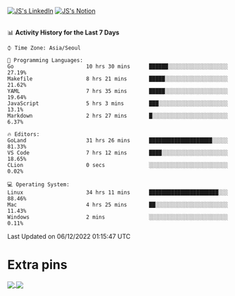 
[![JS's LinkedIn](https://img.shields.io/badge/LinkedIn-blue?style=for-the-badge&logo=linkedin)](https://www.linkedin.com/in/jaeseung-lee-5a2a32139/) 
[![JS's Notion](https://img.shields.io/badge/Notion-black?style=for-the-badge&logo=notion)](https://bit.ly/ljswiki1) <br><br>
<!-- ![JS's GitHub stats](https://github-readme-stats-lemon-five.vercel.app/api?username=tkxkd0159&hide=contribs,prs,stars,issues&show_icons=true&theme=react&include_all_commits=true)   -->
<!-- ![Top Langs](https://github-readme-stats-lemon-five.vercel.app/api/top-langs/?username=tkxkd0159&layout=compact&hide=jupyter%20notebook,scss,html,css&langs_count=10)  -->


<!--START_SECTION:waka-->
📊 **Activity History for the Last 7 Days** 

```text
⌚︎ Time Zone: Asia/Seoul

💬 Programming Languages: 
Go                       10 hrs 30 mins      ██████░░░░░░░░░░░░░░░░░░░   27.19% 
Makefile                 8 hrs 21 mins       █████░░░░░░░░░░░░░░░░░░░░   21.62% 
YAML                     7 hrs 35 mins       █████░░░░░░░░░░░░░░░░░░░░   19.64% 
JavaScript               5 hrs 3 mins        ███░░░░░░░░░░░░░░░░░░░░░░   13.1% 
Markdown                 2 hrs 27 mins       █░░░░░░░░░░░░░░░░░░░░░░░░   6.37%

🔥 Editors: 
GoLand                   31 hrs 26 mins      ████████████████████░░░░░   81.33% 
VS Code                  7 hrs 12 mins       ████░░░░░░░░░░░░░░░░░░░░░   18.65% 
CLion                    0 secs              ░░░░░░░░░░░░░░░░░░░░░░░░░   0.02%

💻 Operating System: 
Linux                    34 hrs 11 mins      ██████████████████████░░░   88.46% 
Mac                      4 hrs 25 mins       ██░░░░░░░░░░░░░░░░░░░░░░░   11.43% 
Windows                  2 mins              ░░░░░░░░░░░░░░░░░░░░░░░░░   0.11%

```


 Last Updated on 06/12/2022 01:15:47 UTC
<!--END_SECTION:waka-->

# Extra pins
<a href="https://github.com/tkxkd0159/tkxkd0159.github.io">
  <img align="center" src="https://github-readme-stats-lemon-five.vercel.app/api/pin/?username=tkxkd0159&repo=nft-card-game&theme=react" />
</a>
<a href="https://github.com/tkxkd0159/dsalgo">
  <img align="center" src="https://github-readme-stats-lemon-five.vercel.app/api/pin/?username=tkxkd0159&repo=dsalgo&theme=react" />
</a>

<!---
- 🔭 I’m currently working on ...
- 🌱 I’m currently learning blockchain and distributed network
- 👯 I’m looking to collaborate on ...
- 🤔 I’m looking for help with ...
- 💬 Ask me about ...
- 📫 How to reach me: ...
- 😄 Pronouns: ...
- ⚡ Fun fact: ...
-->
